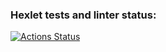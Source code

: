 ### Hexlet tests and linter status:
[![Actions Status](https://github.com/BuyanauskasAA/php-project-48/actions/workflows/hexlet-check.yml/badge.svg)](https://github.com/BuyanauskasAA/php-project-48/actions)